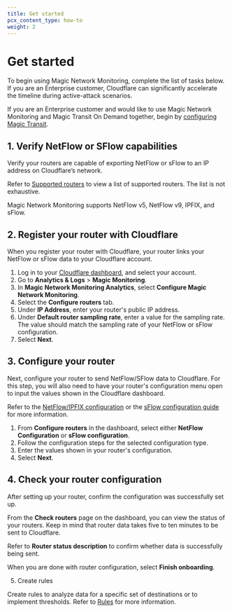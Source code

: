 ```yaml
---
title: Get started
pcx_content_type: how-to
weight: 2
---
```


# Get started

To begin using Magic Network Monitoring, complete the list of tasks below. If you are an Enterprise customer, Cloudflare can significantly accelerate the timeline during active-attack scenarios.

If you are an Enterprise customer and would like to use Magic Network Monitoring and Magic Transit On Demand together, begin by [configuring Magic Transit](/magic-transit/get-started/).

## 1. Verify NetFlow or SFlow capabilities

Verify your routers are capable of exporting NetFlow or sFlow to an IP address on Cloudflare’s network.

Refer to [Supported routers](/magic-network-monitoring/routers/supported-routers) to view a list of supported routers. The list is not exhaustive. 

Magic Network Monitoring supports NetFlow v5, NetFlow v9, IPFIX, and sFlow.

## 2. Register your router with Cloudflare

When you register your router with Cloudflare, your router links your NetFlow or sFlow data to your Cloudflare account.

1. Log in to your [Cloudflare dashboard](https://dash.cloudflare.com/login), and select your account.
2. Go to **Analytics & Logs** > **Magic Monitoring**.
3. In **Magic Network Monitoring Analytics**, select **Configure Magic Network Monitoring**.
4. Select the **Configure routers** tab.
5. Under **IP Address**, enter your router's public IP address.
6. Under **Default router sampling rate**, enter a value for the sampling rate. The value should match the sampling rate of your NetFlow or sFlow configuration.
7. Select **Next**.

## 3. Configure your router 

Next, configure your router to send NetFlow/SFlow data to Cloudflare. For this step, you will also need to have your router's configuration menu open to input the values shown in the Cloudflare dashboard.

Refer to the [NetFlow/IPFIX configuration](/magic-network-monitoring/routers/netflow-ipfix-config/) or the [sFlow configuration guide](/magic-network-monitoring/routers/sflow-jflow-config/) for more information.

1. From **Configure routers** in the dashboard, select either **NetFlow Configuration** or **sFlow configuration**.
2. Follow the configuration steps for the selected configuration type. 
3. Enter the values shown in your router's configuration.
4. Select **Next**.

## 4. Check your router configuration

After setting up your router, confirm the configuration was successfully set up. 

From the **Check routers** page on the dashboard, you can view the status of your routers. Keep in mind that router data takes five to ten minutes to be sent to Cloudflare. 

Refer to **Router status description** to confirm whether data is successfully being sent.

When you are done with router configuration, select **Finish onboarding**.

5. Create rules

Create rules to analyze data for a specific set of destinations or to implement thresholds. Refer to [Rules](/magic-network-monitoring/rules/) for more information.